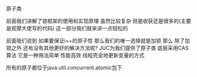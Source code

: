 原子类

前面我们讲解了锁框架的使用和实现原理 虽然比较复杂 但是收获还是很多的(主要是观摩大佬写的代码) 这一部分我们就来讲一点轻松的

前面我们说到 如果要保证i++的原子性 那么我们的唯一选择就是加锁 那么 除了加锁之外 还有没有其他更好的解决方法呢?
JUC为我们提供了原子类 底层采用CAS算法 它是一种用法简单 性能高效 线程完全地更新变量的方式

所有的原子都位于java.util.concurrent.atomic包下